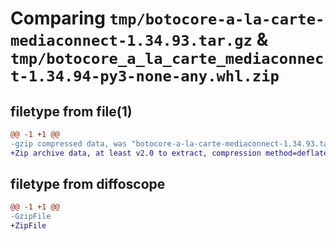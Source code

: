 # Comparing `tmp/botocore-a-la-carte-mediaconnect-1.34.93.tar.gz` & `tmp/botocore_a_la_carte_mediaconnect-1.34.94-py3-none-any.whl.zip`

## filetype from file(1)

```diff
@@ -1 +1 @@
-gzip compressed data, was "botocore-a-la-carte-mediaconnect-1.34.93.tar", last modified: Sat Apr 27 01:00:59 2024, max compression
+Zip archive data, at least v2.0 to extract, compression method=deflate
```

## filetype from diffoscope

```diff
@@ -1 +1 @@
-GzipFile
+ZipFile
```


